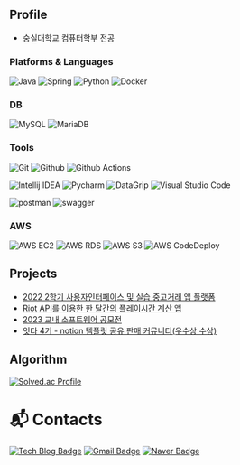 ## Profile
- 숭실대학교 컴퓨터학부 전공

### Platforms & Languages
![Java](https://img.shields.io/badge/java-007396?style=for-the-badge&logo=java&logoColor=white)
![Spring](https://img.shields.io/badge/Spring-6DB33F.svg?&style=for-the-badge&logo=Spring&logoColor=white)
![Python](https://img.shields.io/badge/Python-3776AB.svg?&style=for-the-badge&logo=Python&logoColor=white)
![Docker](https://img.shields.io/badge/Docker-2496ED.svg?&style=for-the-badge&logo=Docker&logoColor=white)

### DB
![MySQL](https://img.shields.io/badge/MySQL-4479A1.svg?&style=for-the-badge&logo=MySQL&logoColor=white)
![MariaDB](https://img.shields.io/badge/MariaDB-003545.svg?&style=for-the-badge&logo=MariaDB&logoColor=white)

### Tools
![Git](https://img.shields.io/badge/Git-F05032.svg?&style=for-the-badge&logo=Git&logoColor=white)
![Github](https://img.shields.io/badge/Github-181717.svg?&style=for-the-badge&logo=Github&logoColor=white)
![Github Actions](https://img.shields.io/badge/Github%20actions-2088FF.svg?&style=for-the-badge&logo=GithubActions&logoColor=white)

![Intellij IDEA](https://img.shields.io/badge/Intellij%20Idea-000000.svg?&style=for-the-badge&logo=intellij%20IDEA&logoColor=white)
![Pycharm](https://img.shields.io/badge/Pycharm-000000.svg?&style=for-the-badge&logo=pycharm&logoColor=white)
![DataGrip](https://img.shields.io/badge/dataGrip-000000.svg?&style=for-the-badge&logo=datagrip&logoColor=white)
![Visual Studio Code](https://img.shields.io/badge/Visual%20Studio%20Code-007ACC.svg?&style=for-the-badge&logo=Visual%20Studio%20Code&logoColor=white)

![postman](https://img.shields.io/badge/postman-FF6C37.svg?&style=for-the-badge&logo=postman&logoColor=white)
![swagger](https://img.shields.io/badge/swagger-85EA2D.svg?&style=for-the-badge&logo=swagger&logoColor=white)

### AWS
![AWS EC2](https://img.shields.io/badge/Amazon%20Ec2-FF9900.svg?&style=for-the-badge&logo=Amazon%20ec2&logoColor=white)
![AWS RDS](https://img.shields.io/badge/Amazon%20rds-527FFF.svg?&style=for-the-badge&logo=Amazon%20rds&logoColor=white)
![AWS S3](https://img.shields.io/badge/Amazon%20s3-569A31.svg?&style=for-the-badge&logo=Amazon%20s3&logoColor=white)
![AWS CodeDeploy](https://img.shields.io/badge/Amazon%20codedeploy-2496ED.svg?&style=for-the-badge&logo=&logoColor=white)


## Projects
- [2022 2학기 사용자인터페이스 및 실습 중고거래 앱 플랫폼](https://github.com/heeeeeseok/UserInterfaceAPP)
- [Riot API를 이용한 한 달간의 플레이시간 계산 앱](https://github.com/heeeeeseok/playTimeRank)
- [2023 교내 소프트웨어 공모전](https://github.com/AlwaysCare)
- [잇타 4기 - notion 템플릿 공유 판매 커뮤니티(우수상 수상)](https://github.com/E1I6-Notionable/Notionable-Backend)

## Algorithm
[![Solved.ac Profile](http://mazassumnida.wtf/api/v2/generate_badge?boj=hsh5541)](https://solved.ac/hsh5541/)

# :mailbox_with_mail: Contacts
[![Tech Blog Badge](http://img.shields.io/badge/-Tech%20blog-black?style=flat-square&logo=github&link=https://soo-vely-dev.tistory.com/)](https://velog.io/@seoky1219/posts)
[![Gmail Badge](https://img.shields.io/badge/Gmail-d14836?style=flat-square&logo=Gmail&logoColor=white&link=mailto:kimsh1691@gmail.com)](mailto:seokhee5541@gmail.com)
[![Naver Badge](https://img.shields.io/badge/Naver-03C75A?style=flat-square&logo=Naver&logoColor=white&link=mailto:rlatngus1691@naver.com)](mailto:skdlzl753@naver.com)

